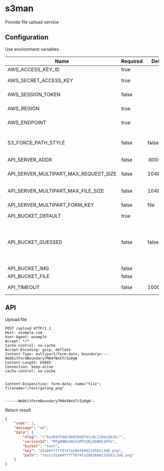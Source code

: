 # s3man

Provide file upload service

## Configuration

Use environment variables

Name | Required | Default | Remark
--- | --- | --- | ---
AWS_ACCESS_KEY_ID | true | | AWS access key
AWS_SECRET_ACCESS_KEY | true | | AWS secret access key
AWS_SESSION_TOKEN | false | | AWS session token
AWS_REGION | true | | [Regions and Endpoints](https://docs.aws.amazon.com/general/latest/gr/rande.html)
AWS_ENDPOINT | true | | [Regions and Endpoints](https://docs.aws.amazon.com/general/latest/gr/rande.html)
S3_FORCE_PATH_STYLE | false | false | Whether to force a request to use a path-style address
API_SERVER_ADDR | false | :8000 | Server address
API_SERVER_MULTIPART_MAX_REQUEST_SIZE | false | 10485760 | Maximum file upload request size (Byte)
API_SERVER_MULTIPART_MAX_FILE_SIZE | false | 10485760 | Maximum file size (Byte)
API_SERVER_MULTIPART_FORM_KEY | false | file | Form key of the file
API_BUCKET_DEFAULT | true | | Default bucket
API_BUCKET_GUESSED | false | false | Whether to guess the bucket, if set to true API_BUCKET_IMG and API_BUCKET_FILE are required
API_BUCKET_IMG | false | | Picture bucket
API_BUCKET_FILE | false | | File bucket
API_TIMEOUT | false | 10000 | File upload timeout (Byte)

## API

Upload file

```http
POST /upload HTTP/1.1
Host: example.com
User-Agent: example
Accept: */*
Cache-Control: no-cache
Accept-Encoding: gzip, deflate
Content-Type: multipart/form-data; boundary=----WebKitFormBoundary7MA4YWxkTrZu0gW
Content-Length: 64885
Connection: keep-alive
cache-control: no-cache


Content-Disposition: form-data; name="file"; filename="/test/golang.png"


------WebKitFormBoundary7MA4YWxkTrZu0gW--
```

Return result

```json
{
    "code": 1,
    "message": "ok",
    "data": {
        "eTag": "\"6a2043fddc94020d0fd1c0c120ecb626\"",
        "versionId": "MTg0NDUxNzk1MTU2NjQ5NDE1OTk",
        "bucket": "test",
        "key": "d2a04fffff874fa2863680214582c3d6.png",
        "path": "test/d2a04fffff874fa2863680214582c3d6.png"
    }
}
```

